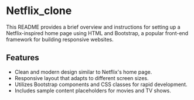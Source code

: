 # Netflix_clone

This README provides a brief overview and instructions for setting up a Netflix-inspired home page using HTML and Bootstrap, a popular front-end framework for building responsive websites.

## Features
- Clean and modern design similar to Netflix's home page.
- Responsive layout that adapts to different screen sizes.
- Utilizes Bootstrap components and CSS classes for rapid development.
- Includes sample content placeholders for movies and TV shows.
